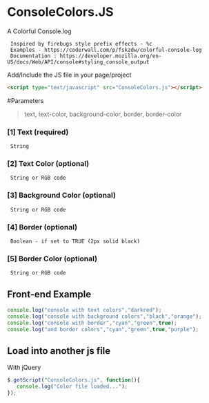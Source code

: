 # ConsoleColors.JS
A Colorful Console.log

     Inspired by firebugs style prefix effects - %c
     Examples - https://coderwall.com/p/fskzdw/colorful-console-log
     Documentation : https://developer.mozilla.org/en-US/docs/Web/API/console#styling_console_output
     
   
Add/Include the JS file in your page/project
```html 
<script type="text/javascript" src="ConsoleColors.js"></script>
```


#Parameters
>text, text-color, background-color, border, border-color

###     [1]  Text (required)
     String
     
###     [2]  Text Color (optional)
     String or RGB code
      
###     [3]  Background Color (optional)
     String or RGB code
     
###     [4]  Border (optional)
     Boolean - if set to TRUE (2px solid black)
     
###     [5]  Border Color  (optional)
     String or RGB code


## Front-end Example  
   
```javascript 
console.log("console with text colors","darkred");
console.log("console with background colors","black","orange");
console.log("console with border","cyan","green",true);
console.log("and border colors","cyan","green",true,"purple");

```

## Load into another js file  
With jQuery
   
```javascript 
$.getScript("ConsoleColors.js", function(){
   console.log("Color file loaded...");
});
```





